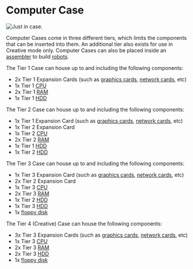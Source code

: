 # Computer Case

![Just in case.](oredict:oc:case1)

Computer Cases come in three different tiers, which limits the components that can be inserted into them. An additional tier also exists for use in Creative mode only. Computer Cases can also be placed inside an [assembler](assembler.md) to build [robots](robot.md).

The Tier 1 Case can house up to and including the following components:
- 2x Tier 1 Expansion Cards (such as [graphics cards](gpu1.md), [network cards](lanCard.md), etc)
- 1x Tier 1 [CPU](cpu1.md)
- 2x Tier 1 [RAM](ram1.md)
- 1x Tier 1 [HDD](hdd1.md)

The Tier 2 Case can house up to and including the following components:
- 1x Tier 1 Expansion Card (such as [graphics cards](gpu1.md), [network cards](lanCard.md), etc)
- 1x Tier 2 Expansion Card
- 1x Tier 2 [CPU](cpu1.md)
- 2x Tier 2 [RAM](ram1.md)
- 1x Tier 1 [HDD](hdd1.md)
- 1x Tier 2 [HDD](hdd1.md)

The Tier 3 Case can house up to and including the following components:
- 1x Tier 3 Expansion Card (such as [graphics cards](gpu1.md), [network cards](lanCard.md), etc)
- 2x Tier 2 Expansion Card
- 1x Tier 3 [CPU](cpu1.md)
- 2x Tier 3 [RAM](ram1.md)
- 1x Tier 2 [HDD](hdd1.md)
- 1x Tier 3 [HDD](hdd1.md)
- 1x [floppy disk](floppy.md)

The Tier 4 (Creative) Case can house the following components:
- 3x Tier 3 Expansion Cards (such as [graphics cards](gpu1.md), [network cards](lanCard.md), etc)
- 1x Tier 3 [CPU](cpu1.md)
- 2x Tier 3 [RAM](ram1.md)
- 2x Tier 3 [HDD](hdd1.md)
- 1x [floppy disk](floppy.md)